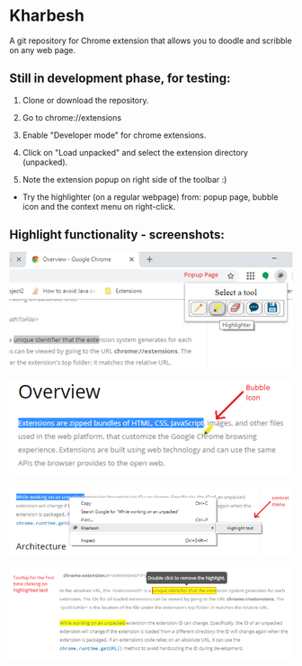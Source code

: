 # Kharbesh
A git repository for Chrome extension that allows you to doodle and scribble on any web page.

Still in development phase, for testing:
--
1. Clone or download the repository.

2. Go to chrome://extensions

3. Enable "Developer mode" for chrome extensions.

4. Click on "Load unpacked" and select the extension directory (unpacked).

5. Note the extension popup on right side of the toolbar :)

* Try the highlighter (on a regular webpage) from: popup page, bubble icon and the context menu on right-click.

Highlight functionality - screenshots: 
--
![popupPage](https://github.com/AreejQadomi/Kharbesh/blob/master/images/screenshots/popupPage.png)


![buubleIcon](https://github.com/AreejQadomi/Kharbesh/blob/master/images/screenshots/bubbleIcon.png)


![contextMenu](https://github.com/AreejQadomi/Kharbesh/blob/master/images/screenshots/contextMenu.png)


![firstTimeTooltip](https://github.com/AreejQadomi/Kharbesh/blob/master/images/screenshots/firstTimeTooltip.png)
